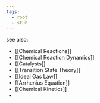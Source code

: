 ```yaml
---
tags:
  - root
  - stub
---
```

see also:
- [[Chemical Reactions]]
- [[Chemical Reaction Dynamics]]
- [[Catalysts]]
- [[Transition State Theory]]
- [[Ideal Gas Law]]
- [[Arrhenius Equation]]
- [[Chemical Kinetics]]
- 
